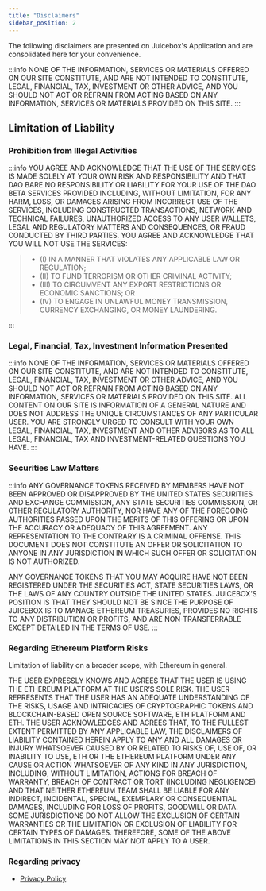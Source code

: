 ```yaml
---
title: "Disclaimers"
sidebar_position: 2
---
```


The following disclaimers are presented on Juicebox's Application and are consolidated here for your convenience.

:::info
NONE OF THE INFORMATION, SERVICES OR MATERIALS OFFERED ON OUR SITE CONSTITUTE, AND ARE NOT INTENDED TO CONSTITUTE, LEGAL, FINANCIAL, TAX, INVESTMENT OR OTHER ADVICE, AND YOU SHOULD NOT ACT OR REFRAIN FROM ACTING BASED ON ANY INFORMATION, SERVICES OR MATERIALS PROVIDED ON THIS SITE.
:::

## Limitation of Liability

### Prohibition from Illegal Activities

:::info
YOU AGREE AND ACKNOWLEDGE THAT THE USE OF THE SERVICES IS MADE SOLELY AT YOUR OWN RISK AND RESPONSIBILITY AND THAT DAO BARE NO RESPONSIBILITY OR LIABILITY FOR YOUR USE OF THE DAO BETA
SERVICES PROVIDED INCLUDING, WITHOUT LIMITATION, FOR ANY HARM, LOSS, OR DAMAGES ARISING FROM INCORRECT USE OF THE SERVICES, INCLUDING CONSTRUCTED TRANSACTIONS, NETWORK AND TECHNICAL FAILURES, UNAUTHORIZED ACCESS TO ANY USER WALLETS, LEGAL AND REGULATORY MATTERS AND CONSEQUENCES, OR FRAUD CONDUCTED BY THIRD PARTIES. YOU AGREE AND ACKNOWLEDGE THAT YOU WILL NOT USE THE SERVICES:

> - (I) IN A MANNER THAT VIOLATES ANY APPLICABLE LAW OR REGULATION;
> - (II) TO FUND TERRORISM OR OTHER CRIMINAL ACTIVITY;
> - (III) TO CIRCUMVENT ANY EXPORT RESTRICTIONS OR ECONOMIC SANCTIONS; OR
> - (IV) TO ENGAGE IN UNLAWFUL MONEY TRANSMISSION, CURRENCY EXCHANGING, OR MONEY LAUNDERING.

:::

### Legal, Financial, Tax, Investment Information Presented

:::info
NONE OF THE INFORMATION, SERVICES OR MATERIALS OFFERED ON OUR SITE CONSTITUTE, AND ARE NOT INTENDED TO CONSTITUTE, LEGAL, FINANCIAL, TAX, INVESTMENT OR OTHER ADVICE, AND YOU SHOULD NOT ACT OR REFRAIN FROM ACTING BASED ON ANY INFORMATION, SERVICES OR MATERIALS PROVIDED ON THIS SITE. ALL CONTENT ON OUR SITE IS INFORMATION OF A GENERAL NATURE AND DOES NOT ADDRESS THE UNIQUE CIRCUMSTANCES OF ANY PARTICULAR USER. YOU ARE STRONGLY URGED TO CONSULT WITH YOUR OWN LEGAL, FINANCIAL, TAX, INVESTMENT AND OTHER ADVISORS AS TO ALL LEGAL, FINANCIAL, TAX AND INVESTMENT-RELATED QUESTIONS YOU HAVE.
:::

### Securities Law Matters

:::info
ANY GOVERNANCE TOKENS RECEIVED BY MEMBERS HAVE NOT BEEN APPROVED OR DISAPPROVED BY THE UNITED STATES SECURITIES AND EXCHANGE COMMISSION, ANY STATE SECURITIES COMMISSION, OR OTHER REGULATORY AUTHORITY, NOR HAVE ANY OF THE FOREGOING AUTHORITIES PASSED UPON THE MERITS OF THIS OFFERING OR UPON THE ACCURACY OR ADEQUACY OF THIS AGREEMENT. ANY REPRESENTATION TO THE CONTRARY IS A CRIMINAL OFFENSE. THIS DOCUMENT DOES NOT CONSTITUTE AN OFFER OR SOLICITATION TO ANYONE IN ANY JURISDICTION IN WHICH SUCH OFFER OR SOLICITATION IS NOT AUTHORIZED.

ANY GOVERNANCE TOKENS THAT YOU MAY ACQUIRE HAVE NOT BEEN REGISTERED UNDER THE SECURITIES ACT, STATE SECURITIES LAWS, OR THE LAWS OF ANY COUNTRY OUTSIDE THE UNITED STATES. JUICEBOX'S POSITION IS THAT THEY SHOULD NOT BE SINCE THE PURPOSE OF JUICEBOX IS TO MANAGE ETHEREUM TREASURIES, PROVIDES NO RIGHTS TO ANY DISTRIBUTION OR PROFITS, AND ARE NON-TRANSFERRABLE EXCEPT DETAILED IN THE TERMS OF USE.
:::

### Regarding Ethereum Platform Risks

Limitation of liability on a broader scope, with Ethereum in general.

THE USER EXPRESSLY KNOWS AND AGREES THAT THE USER IS USING THE ETHEREUM PLATFORM AT THE USER’S SOLE RISK. THE USER REPRESENTS THAT THE USER HAS AN ADEQUATE UNDERSTANDING OF THE RISKS, USAGE AND INTRICACIES OF CRYPTOGRAPHIC TOKENS AND BLOCKCHAIN-BASED OPEN SOURCE SOFTWARE, ETH PLATFORM AND ETH. THE USER ACKNOWLEDGES AND AGREES THAT, TO THE FULLEST EXTENT PERMITTED BY ANY APPLICABLE LAW, THE DISCLAIMERS OF LIABILITY CONTAINED HEREIN APPLY TO ANY AND ALL DAMAGES OR INJURY WHATSOEVER CAUSED BY OR RELATED TO RISKS OF, USE OF, OR INABILITY TO USE, ETH OR THE ETHEREUM PLATFORM UNDER ANY CAUSE OR ACTION WHATSOEVER OF ANY KIND IN ANY JURISDICTION, INCLUDING, WITHOUT LIMITATION, ACTIONS FOR BREACH OF WARRANTY, BREACH OF CONTRACT OR TORT (INCLUDING NEGLIGENCE) AND THAT NEITHER ETHEREUM TEAM SHALL BE LIABLE FOR ANY INDIRECT, INCIDENTAL, SPECIAL, EXEMPLARY OR CONSEQUENTIAL DAMAGES, INCLUDING FOR LOSS OF PROFITS, GOODWILL OR DATA. SOME JURISDICTIONS DO NOT ALLOW THE EXCLUSION OF CERTAIN WARRANTIES OR THE LIMITATION OR EXCLUSION OF LIABILITY FOR CERTAIN TYPES OF DAMAGES. THEREFORE, SOME OF THE ABOVE LIMITATIONS IN THIS SECTION MAY NOT APPLY TO A USER.

### Regarding privacy

- [Privacy Policy](./Resources/others/privacy-policy.md)
